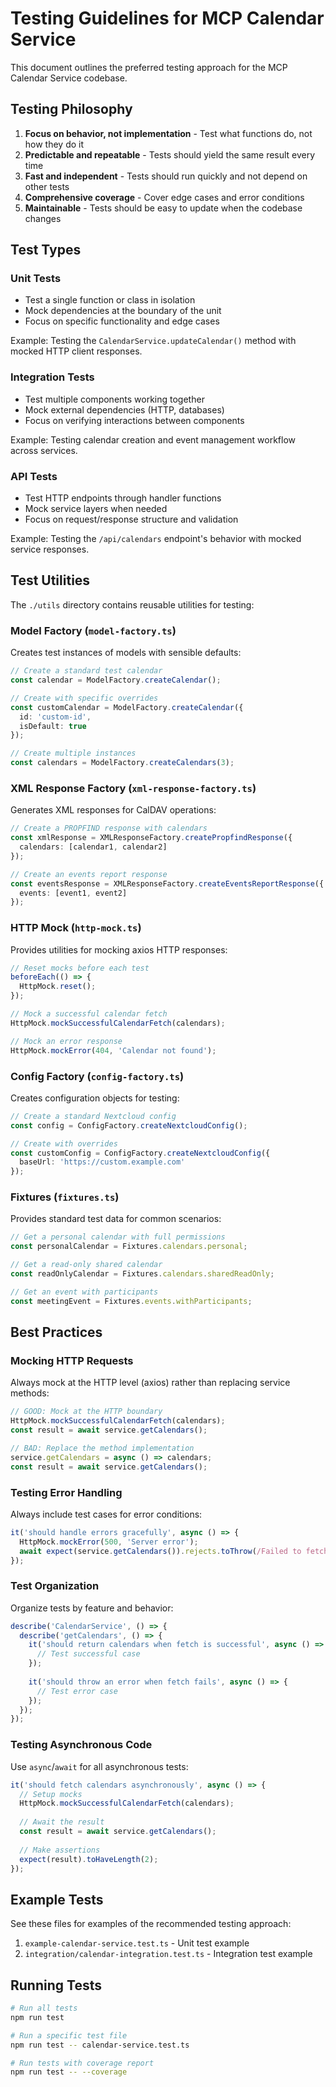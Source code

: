 # Testing Guidelines for MCP Calendar Service

This document outlines the preferred testing approach for the MCP Calendar Service codebase.

## Testing Philosophy

1. **Focus on behavior, not implementation** - Test what functions do, not how they do it
2. **Predictable and repeatable** - Tests should yield the same result every time
3. **Fast and independent** - Tests should run quickly and not depend on other tests
4. **Comprehensive coverage** - Cover edge cases and error conditions
5. **Maintainable** - Tests should be easy to update when the codebase changes

## Test Types

### Unit Tests

- Test a single function or class in isolation
- Mock dependencies at the boundary of the unit
- Focus on specific functionality and edge cases

Example: Testing the `CalendarService.updateCalendar()` method with mocked HTTP client responses.

### Integration Tests

- Test multiple components working together
- Mock external dependencies (HTTP, databases)
- Focus on verifying interactions between components

Example: Testing calendar creation and event management workflow across services.

### API Tests

- Test HTTP endpoints through handler functions
- Mock service layers when needed
- Focus on request/response structure and validation

Example: Testing the `/api/calendars` endpoint's behavior with mocked service responses.

## Test Utilities

The `./utils` directory contains reusable utilities for testing:

### Model Factory (`model-factory.ts`)

Creates test instances of models with sensible defaults:

```typescript
// Create a standard test calendar
const calendar = ModelFactory.createCalendar();

// Create with specific overrides
const customCalendar = ModelFactory.createCalendar({
  id: 'custom-id',
  isDefault: true
});

// Create multiple instances
const calendars = ModelFactory.createCalendars(3);
```

### XML Response Factory (`xml-response-factory.ts`)

Generates XML responses for CalDAV operations:

```typescript
// Create a PROPFIND response with calendars
const xmlResponse = XMLResponseFactory.createPropfindResponse({
  calendars: [calendar1, calendar2]
});

// Create an events report response
const eventsResponse = XMLResponseFactory.createEventsReportResponse({
  events: [event1, event2]
});
```

### HTTP Mock (`http-mock.ts`)

Provides utilities for mocking axios HTTP responses:

```typescript
// Reset mocks before each test
beforeEach(() => {
  HttpMock.reset();
});

// Mock a successful calendar fetch
HttpMock.mockSuccessfulCalendarFetch(calendars);

// Mock an error response
HttpMock.mockError(404, 'Calendar not found');
```

### Config Factory (`config-factory.ts`)

Creates configuration objects for testing:

```typescript
// Create a standard Nextcloud config
const config = ConfigFactory.createNextcloudConfig();

// Create with overrides
const customConfig = ConfigFactory.createNextcloudConfig({
  baseUrl: 'https://custom.example.com'
});
```

### Fixtures (`fixtures.ts`)

Provides standard test data for common scenarios:

```typescript
// Get a personal calendar with full permissions
const personalCalendar = Fixtures.calendars.personal;

// Get a read-only shared calendar
const readOnlyCalendar = Fixtures.calendars.sharedReadOnly;

// Get an event with participants
const meetingEvent = Fixtures.events.withParticipants;
```

## Best Practices

### Mocking HTTP Requests

Always mock at the HTTP level (axios) rather than replacing service methods:

```typescript
// GOOD: Mock at the HTTP boundary
HttpMock.mockSuccessfulCalendarFetch(calendars);
const result = await service.getCalendars();

// BAD: Replace the method implementation
service.getCalendars = async () => calendars;
const result = await service.getCalendars();
```

### Testing Error Handling

Always include test cases for error conditions:

```typescript
it('should handle errors gracefully', async () => {
  HttpMock.mockError(500, 'Server error');
  await expect(service.getCalendars()).rejects.toThrow(/Failed to fetch calendars/);
});
```

### Test Organization

Organize tests by feature and behavior:

```typescript
describe('CalendarService', () => {
  describe('getCalendars', () => {
    it('should return calendars when fetch is successful', async () => {
      // Test successful case
    });
    
    it('should throw an error when fetch fails', async () => {
      // Test error case
    });
  });
});
```

### Testing Asynchronous Code

Use `async`/`await` for all asynchronous tests:

```typescript
it('should fetch calendars asynchronously', async () => {
  // Setup mocks
  HttpMock.mockSuccessfulCalendarFetch(calendars);
  
  // Await the result
  const result = await service.getCalendars();
  
  // Make assertions
  expect(result).toHaveLength(2);
});
```

## Example Tests

See these files for examples of the recommended testing approach:

1. `example-calendar-service.test.ts` - Unit test example
2. `integration/calendar-integration.test.ts` - Integration test example

## Running Tests

```bash
# Run all tests
npm run test

# Run a specific test file
npm run test -- calendar-service.test.ts

# Run tests with coverage report
npm run test -- --coverage
```